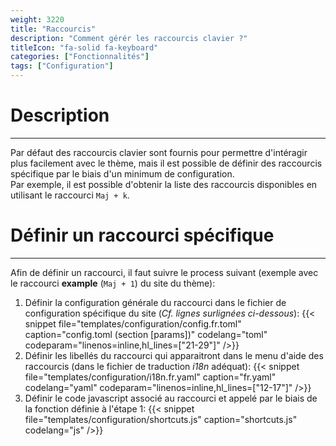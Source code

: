 ```yaml
---
weight: 3220
title: "Raccourcis"
description: "Comment gérér les raccourcis clavier ?"
titleIcon: "fa-solid fa-keyboard"
categories: ["Fonctionnalités"]
tags: ["Configuration"]
---
```


# Description
---

Par défaut des raccourcis clavier sont fournis pour permettre d'intéragir plus facilement avec le thème, mais il est possible de définir des raccourcis spécifique par le biais d'un minimum de configuration.  
Par exemple, il est possible d'obtenir la liste des raccourcis disponibles en utilisant le raccourci `Maj + k`.

# Définir un raccourci spécifique
---

Afin de définir un raccourci, il faut suivre le process suivant (exemple avec le raccourci **example** (`Maj + 1`) du site du thème):

1. Définir la configuration générale du raccourci dans le fichier de configuration spécifique du site (*Cf. lignes surlignées ci-dessous*):
    {{< snippet
        file="templates/configuration/config.fr.toml"
        caption="config.toml (section [params])"
        codelang="toml"
        codeparam="linenos=inline,hl_lines=[\"21-29\"]"
    />}}
2. Définir les libellés du raccourci qui apparaitront dans le menu d'aide des raccourcis (dans le fichier de traduction *i18n* adéquat):
    {{< snippet
        file="templates/configuration/i18n.fr.yaml"
        caption="fr.yaml"
        codelang="yaml"
        codeparam="linenos=inline,hl_lines=[\"12-17\"]"
    />}}
3. Définir le code javascript associé au raccourci et appelé par le biais de la fonction définie à l'étape 1:
    {{< snippet
        file="templates/configuration/shortcuts.js"
        caption="shortcuts.js"
        codelang="js"
    />}}
